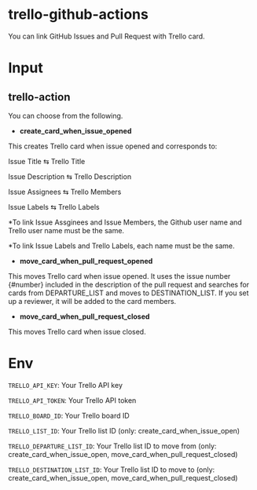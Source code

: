 # trello-github-actions
You can link GitHub Issues and Pull Request with Trello card.

# Input
## trello-action
You can choose from the following. 
- **create_card_when_issue_opened**

This creates Trello card when issue opened and corresponds to:

Issue Title ⇆ Trello Title

Issue Description ⇆ Trello Description

Issue Assignees ⇆ Trello Members

Issue Labels ⇆ Trello Labels

*To link Issue Assginees and Issue Members, the Github user name and Trello user name must be the same.

*To link Issue Labels and Trello Labels, each name must be the same.

- **move_card_when_pull_request_opened**

This moves Trello card when issue opened. It uses the issue number {#number} included in the description of the pull request and searches for cards from DEPARTURE_LIST and moves to DESTINATION_LIST. If you set up a reviewer, it will be added to the card members.

- **move_card_when_pull_request_closed**

This moves Trello card when issue closed.

# Env
`TRELLO_API_KEY`: Your Trello API key

`TRELLO_API_TOKEN`: Your Trello API token

`TRELLO_BOARD_ID`: Your Trello board ID

`TRELLO_LIST_ID`: Your Trello list ID (only: create_card_when_issue_open)

`TRELLO_DEPARTURE_LIST_ID`: Your Trello list ID to move from (only: create_card_when_issue_open, move_card_when_pull_request_closed)

`TRELLO_DESTINATION_LIST_ID`: Your Trello list ID to move to (only: create_card_when_issue_open, move_card_when_pull_request_closed)
